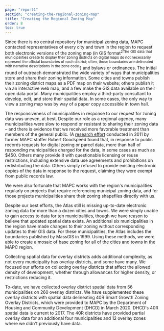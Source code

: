 ```yaml
---
page: "report1"
section: "creating-the-regional-zoning-map"
title: "Creating the Regional Zoning Map"
order: 8
toc: true
---
```

Since there is no central repository for municipal zoning data, MAPC contacted representatives of every city and town in the region to request both electronic versions of the zoning map (in <span class="footnote">GIS format<sup class="superscript">2<span class="tooltip">The GIS data that municipalities create to display their zoning districts on digital maps do not necessarily represent the official boundaries of each district; often, those boundaries are delineated with narrative descriptions in the zone code.</span></sup></span>) and bylaws or ordinances. The initial round of outreach demonstrated the wide variety of ways that municipalities store and share their zoning information. Some cities and towns publish their zoning district maps as a PDF map on their website; others publish it via an interactive web map; and a few make the GIS data available on their open data portal. Many municipalities employ a third-party consultant to develop, edit, and store their spatial data. In some cases, the only way to view a zoning map was by way of a paper copy accessible in town hall.

The responsiveness of municipalities in response to our request for zoning data was uneven, at best. Despite our role as a regional agency, many municipalities were slow to respond or resistant to sharing their zoning data – and there is evidence that we received more favorable treatment than members of the general public. (A <a href="http://www-personal.umich.edu/~rgoodspe/papers/Goodspeed23_2_0.pdf" class="report-section__link">research effort</a> conducted in 2011 by former MAPC staffer Robert Goodspeed found that, in response to public records requests for digital zoning or parcel data, more than half of responding municipalities charged for the data, in some cases as much as $450. Others many provide it with questionable licensing or reuse restrictions, including extensive data use agreements and prohibitions on redistributing the data. Others simply refused to provide existing electronic copies of the data in response to the request, claiming they were exempt from public records law.

We were also fortunate that MAPC works with the region's municipalities regularly on projects that require referencing municipal zoning data, and for those projects municipalities share their zoning shapefiles directly with us.

Despite our best efforts, the Atlas still is missing up-to-date electronic zoning data for more than a dozen cities and towns. We were simply unable to gain access to data for ten municipalities, though we have reason to believe that updated spatial data exists. An additional six municipalities in the region have made changes to their zoning without corresponding updates to their GIS data. For these municipalities, the Atlas includes the boundaries published by MassGIS in 1999. Using these methods, we were able to create a mosaic of base zoning for all of the cities and towns in the MAPC region.

Collecting spatial data for overlay districts adds additional complexity, as not every municipality has overlay districts, and some have many. We focused our efforts on collecting overlay districts that affect the allowed density of development, whether through allowances for higher density, or restrictions reducing it.

To-date, we have collected overlay district spatial data from 56 municipalities on 260 overlay districts. We have supplemented these overlay districts with spatial data delineating 40R Smart Growth Zoning Overlay Districts, which were provided to MAPC by the Department of Housing and Community Development (DHCD) in March 2020. DHCD's 40R spatial data is current to 2017. The 40R districts have provided partial overlay data for an additional four municipalities and 12 overlay zones where we didn't previously have data.